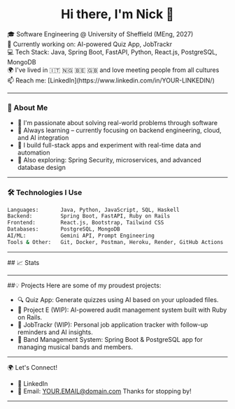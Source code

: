 <h1 align="center">Hi there, I'm Nick 👋</h1>

<p>
  🎓 Software Engineering @ University of Sheffield (MEng, 2027)<br>
  🔭 Currently working on: AI-powered Quiz App, JobTrackr<br>
  💻 Tech Stack: Java, Spring Boot, FastAPI, Python, React.js, PostgreSQL, MongoDB<br>
  🌍 I've lived in 🇮🇹 🇳🇬 🇧🇪 🇬🇧 and love meeting people from all cultures<br>
  📫 Reach me: [LinkedIn](https://www.linkedin.com/in/YOUR-LINKEDIN/)
</p>

---

### 🚀 About Me

- 🎯 I'm passionate about solving real-world problems through software
- 🧠 Always learning – currently focusing on backend engineering, cloud, and AI integration
- 📂 I build full-stack apps and experiment with real-time data and automation
- 🌱 Also exploring: Spring Security, microservices, and advanced database design

---

### 🛠️ Technologies I Use

```bash
Languages:       Java, Python, JavaScript, SQL, Haskell  
Backend:         Spring Boot, FastAPI, Ruby on Rails  
Frontend:        React.js, Bootstrap, Tailwind CSS  
Databases:       PostgreSQL, MongoDB  
AI/ML:           Gemini API, Prompt Engineering  
Tools & Other:   Git, Docker, Postman, Heroku, Render, GitHub Actions
```

---

## 📈 Stats

---

##💡 Projects
Here are some of my proudest projects:
- 🔍 Quiz App: Generate quizzes using AI based on your uploaded files.
- 🧾 Project E (WIP): AI-powered audit management system built with Ruby on Rails.
- 💼 JobTrackr (WIP): Personal job application tracker with follow-up reminders and AI insights.
- 🎵 Band Management System: Spring Boot & PostgreSQL app for managing musical bands and members.

---

🌍 Let's Connect!
- 💼 LinkedIn
- 💌 Email: YOUR.EMAIL@domain.com
Thanks for stopping by!
---
